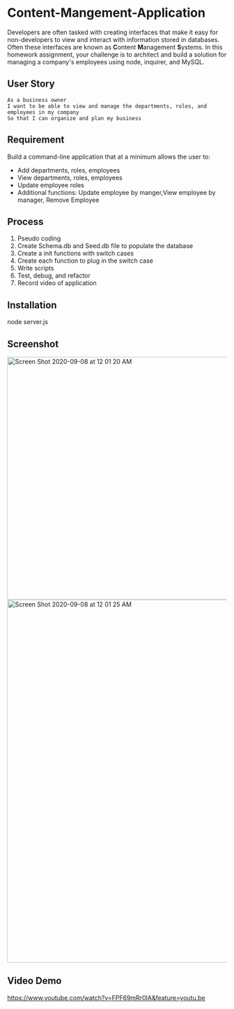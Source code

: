 # Content-Mangement-Application

Developers are often tasked with creating interfaces that make it easy for non-developers to view and interact with information stored in databases. Often these interfaces are known as **C**ontent **M**anagement **S**ystems. In this homework assignment, your challenge is to architect and build a solution for managing a company's employees using node, inquirer, and MySQL.

## User Story

```
As a business owner
I want to be able to view and manage the departments, roles, and employees in my company
So that I can organize and plan my business
```
## Requirement
Build a command-line application that at a minimum allows the user to:

  * Add departments, roles, employees
  * View departments, roles, employees
  * Update employee roles
  * Additional functions: Update employee by manger,View employee by manager, Remove Employee 


## Process
1. Pseudo coding
2. Create Schema.db and Seed.db file to populate the database
3. Create a init functions with switch cases
4. Create each function to plug in the switch case
5. Write scripts
6. Test, debug, and refactor
7. Record video of application


## Installation
node server.js

## Screenshot
<img width="556" alt="Screen Shot 2020-09-08 at 12 01 20 AM" src="https://user-images.githubusercontent.com/64672854/92432038-08d00f00-f167-11ea-8206-eb269d6cbd5b.png">
<img width="831" alt="Screen Shot 2020-09-08 at 12 01 25 AM" src="https://user-images.githubusercontent.com/64672854/92432039-08d00f00-f167-11ea-84ce-dc5c14a64815.png">

## Video Demo
https://www.youtube.com/watch?v=FPF69mRr0IA&feature=youtu.be




